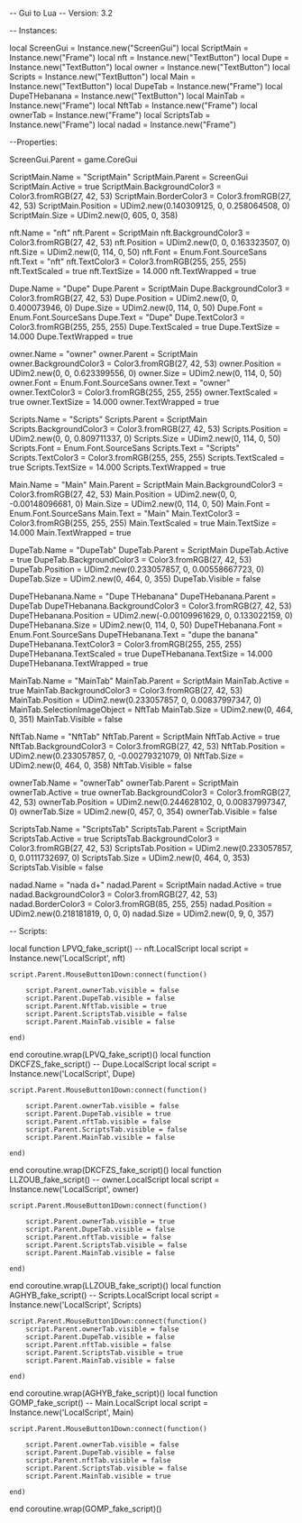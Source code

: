-- Gui to Lua
-- Version: 3.2

-- Instances:

local ScreenGui = Instance.new("ScreenGui")
local ScriptMain = Instance.new("Frame")
local nft = Instance.new("TextButton")
local Dupe = Instance.new("TextButton")
local owner = Instance.new("TextButton")
local Scripts = Instance.new("TextButton")
local Main = Instance.new("TextButton")
local DupeTab = Instance.new("Frame")
local DupeTHebanana = Instance.new("TextButton")
local MainTab = Instance.new("Frame")
local NftTab = Instance.new("Frame")
local ownerTab = Instance.new("Frame")
local ScriptsTab = Instance.new("Frame")
local nadad = Instance.new("Frame")

--Properties:

ScreenGui.Parent = game.CoreGui

ScriptMain.Name = "ScriptMain"
ScriptMain.Parent = ScreenGui
ScriptMain.Active = true
ScriptMain.BackgroundColor3 = Color3.fromRGB(27, 42, 53)
ScriptMain.BorderColor3 = Color3.fromRGB(27, 42, 53)
ScriptMain.Position = UDim2.new(0.140309125, 0, 0.258064508, 0)
ScriptMain.Size = UDim2.new(0, 605, 0, 358)

nft.Name = "nft"
nft.Parent = ScriptMain
nft.BackgroundColor3 = Color3.fromRGB(27, 42, 53)
nft.Position = UDim2.new(0, 0, 0.163323507, 0)
nft.Size = UDim2.new(0, 114, 0, 50)
nft.Font = Enum.Font.SourceSans
nft.Text = "nft"
nft.TextColor3 = Color3.fromRGB(255, 255, 255)
nft.TextScaled = true
nft.TextSize = 14.000
nft.TextWrapped = true

Dupe.Name = "Dupe"
Dupe.Parent = ScriptMain
Dupe.BackgroundColor3 = Color3.fromRGB(27, 42, 53)
Dupe.Position = UDim2.new(0, 0, 0.400073946, 0)
Dupe.Size = UDim2.new(0, 114, 0, 50)
Dupe.Font = Enum.Font.SourceSans
Dupe.Text = "Dupe"
Dupe.TextColor3 = Color3.fromRGB(255, 255, 255)
Dupe.TextScaled = true
Dupe.TextSize = 14.000
Dupe.TextWrapped = true

owner.Name = "owner"
owner.Parent = ScriptMain
owner.BackgroundColor3 = Color3.fromRGB(27, 42, 53)
owner.Position = UDim2.new(0, 0, 0.623399556, 0)
owner.Size = UDim2.new(0, 114, 0, 50)
owner.Font = Enum.Font.SourceSans
owner.Text = "owner"
owner.TextColor3 = Color3.fromRGB(255, 255, 255)
owner.TextScaled = true
owner.TextSize = 14.000
owner.TextWrapped = true

Scripts.Name = "Scripts"
Scripts.Parent = ScriptMain
Scripts.BackgroundColor3 = Color3.fromRGB(27, 42, 53)
Scripts.Position = UDim2.new(0, 0, 0.809711337, 0)
Scripts.Size = UDim2.new(0, 114, 0, 50)
Scripts.Font = Enum.Font.SourceSans
Scripts.Text = "Scripts"
Scripts.TextColor3 = Color3.fromRGB(255, 255, 255)
Scripts.TextScaled = true
Scripts.TextSize = 14.000
Scripts.TextWrapped = true

Main.Name = "Main"
Main.Parent = ScriptMain
Main.BackgroundColor3 = Color3.fromRGB(27, 42, 53)
Main.Position = UDim2.new(0, 0, -0.00148096681, 0)
Main.Size = UDim2.new(0, 114, 0, 50)
Main.Font = Enum.Font.SourceSans
Main.Text = "Main"
Main.TextColor3 = Color3.fromRGB(255, 255, 255)
Main.TextScaled = true
Main.TextSize = 14.000
Main.TextWrapped = true

DupeTab.Name = "DupeTab"
DupeTab.Parent = ScriptMain
DupeTab.Active = true
DupeTab.BackgroundColor3 = Color3.fromRGB(27, 42, 53)
DupeTab.Position = UDim2.new(0.233057857, 0, 0.00558667723, 0)
DupeTab.Size = UDim2.new(0, 464, 0, 355)
DupeTab.Visible = false

DupeTHebanana.Name = "Dupe THebanana"
DupeTHebanana.Parent = DupeTab
DupeTHebanana.BackgroundColor3 = Color3.fromRGB(27, 42, 53)
DupeTHebanana.Position = UDim2.new(-0.00109961629, 0, 0.133022159, 0)
DupeTHebanana.Size = UDim2.new(0, 114, 0, 50)
DupeTHebanana.Font = Enum.Font.SourceSans
DupeTHebanana.Text = "dupe the banana"
DupeTHebanana.TextColor3 = Color3.fromRGB(255, 255, 255)
DupeTHebanana.TextScaled = true
DupeTHebanana.TextSize = 14.000
DupeTHebanana.TextWrapped = true

MainTab.Name = "MainTab"
MainTab.Parent = ScriptMain
MainTab.Active = true
MainTab.BackgroundColor3 = Color3.fromRGB(27, 42, 53)
MainTab.Position = UDim2.new(0.233057857, 0, 0.00837997347, 0)
MainTab.SelectionImageObject = NftTab
MainTab.Size = UDim2.new(0, 464, 0, 351)
MainTab.Visible = false

NftTab.Name = "NftTab"
NftTab.Parent = ScriptMain
NftTab.Active = true
NftTab.BackgroundColor3 = Color3.fromRGB(27, 42, 53)
NftTab.Position = UDim2.new(0.233057857, 0, -0.00279321079, 0)
NftTab.Size = UDim2.new(0, 464, 0, 358)
NftTab.Visible = false

ownerTab.Name = "ownerTab"
ownerTab.Parent = ScriptMain
ownerTab.Active = true
ownerTab.BackgroundColor3 = Color3.fromRGB(27, 42, 53)
ownerTab.Position = UDim2.new(0.244628102, 0, 0.00837997347, 0)
ownerTab.Size = UDim2.new(0, 457, 0, 354)
ownerTab.Visible = false

ScriptsTab.Name = "ScriptsTab"
ScriptsTab.Parent = ScriptMain
ScriptsTab.Active = true
ScriptsTab.BackgroundColor3 = Color3.fromRGB(27, 42, 53)
ScriptsTab.Position = UDim2.new(0.233057857, 0, 0.0111732697, 0)
ScriptsTab.Size = UDim2.new(0, 464, 0, 353)
ScriptsTab.Visible = false

nadad.Name = "nada d+"
nadad.Parent = ScriptMain
nadad.Active = true
nadad.BackgroundColor3 = Color3.fromRGB(27, 42, 53)
nadad.BorderColor3 = Color3.fromRGB(85, 255, 255)
nadad.Position = UDim2.new(0.218181819, 0, 0, 0)
nadad.Size = UDim2.new(0, 9, 0, 357)

-- Scripts:

local function LPVQ_fake_script() -- nft.LocalScript 
	local script = Instance.new('LocalScript', nft)

	script.Parent.MouseButton1Down:connect(function()
		
		script.Parent.ownerTab.visible = false
		script.Parent.DupeTab.visible = false
		script.Parent.NftTab.visible = true
		script.Parent.ScriptsTab.visible = false
		script.Parent.MainTab.visible = false
	
	end)
end
coroutine.wrap(LPVQ_fake_script)()
local function DKCFZS_fake_script() -- Dupe.LocalScript 
	local script = Instance.new('LocalScript', Dupe)

	script.Parent.MouseButton1Down:connect(function()
		
		script.Parent.ownerTab.visible = false
		script.Parent.DupeTab.visible = true
		script.Parent.nftTab.visible = false
		script.Parent.ScriptsTab.visible = false
		script.Parent.MainTab.visible = false
	
	end)
end
coroutine.wrap(DKCFZS_fake_script)()
local function LLZOUB_fake_script() -- owner.LocalScript 
	local script = Instance.new('LocalScript', owner)

	script.Parent.MouseButton1Down:connect(function()
		
		script.Parent.ownerTab.visible = true
		script.Parent.DupeTab.visible = false
		script.Parent.nftTab.visible = false
		script.Parent.ScriptsTab.visible = false
		script.Parent.MainTab.visible = false
	
	end)
end
coroutine.wrap(LLZOUB_fake_script)()
local function AGHYB_fake_script() -- Scripts.LocalScript 
	local script = Instance.new('LocalScript', Scripts)

	script.Parent.MouseButton1Down:connect(function()
		script.Parent.ownerTab.visible = false
		script.Parent.DupeTab.visible = false
		script.Parent.nftTab.visible = false
		script.Parent.ScriptsTab.visible = true
		script.Parent.MainTab.visible = false
	
	end)
end
coroutine.wrap(AGHYB_fake_script)()
local function GOMP_fake_script() -- Main.LocalScript 
	local script = Instance.new('LocalScript', Main)

	script.Parent.MouseButton1Down:connect(function()
		
		script.Parent.ownerTab.visible = false
		script.Parent.DupeTab.visible = false
		script.Parent.nftTab.visible = false
		script.Parent.ScriptsTab.visible = false
		script.Parent.MainTab.visible = true
	
	end)
end
coroutine.wrap(GOMP_fake_script)()
